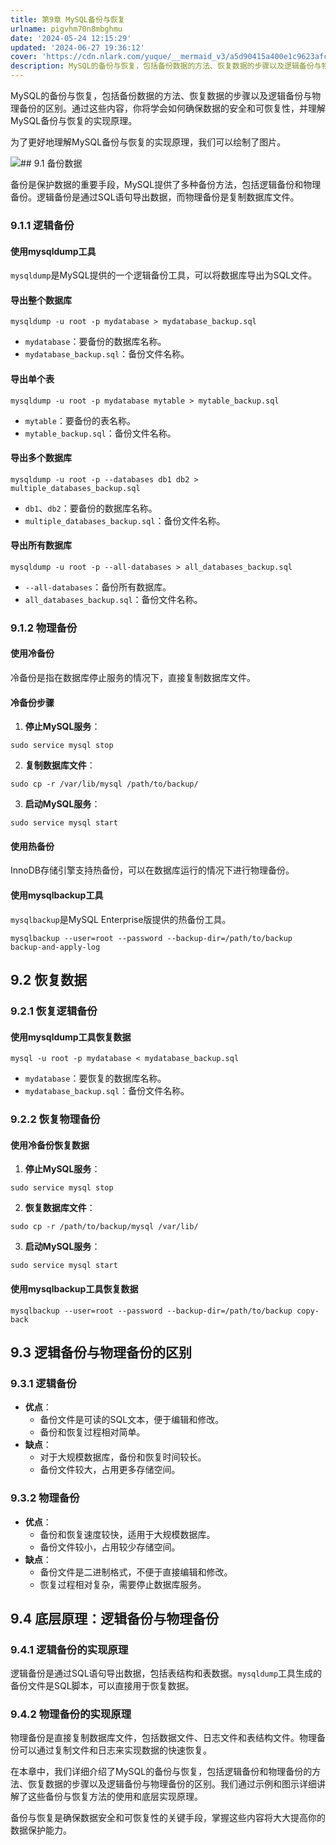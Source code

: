 ```yaml
---
title: 第9章 MySQL备份与恢复
urlname: pigvhm70n8mbghmu
date: '2024-05-24 12:15:29'
updated: '2024-06-27 19:36:12'
cover: 'https://cdn.nlark.com/yuque/__mermaid_v3/a5d90415a400e1c9623afcb4fd31e153.svg'
description: MySQL的备份与恢复，包括备份数据的方法、恢复数据的步骤以及逻辑备份与物理备份的区别。通过这些内容，你将学会如何确保数据的安全和可恢复性，并理解MySQL备份与恢复的实现原理。为了更好地理解MySQL备份与恢复的实现原理，我们可以绘制了图片。9.1 备份数据备份是保护数据的重要手段，MySQ...
---
```

MySQL的备份与恢复，包括备份数据的方法、恢复数据的步骤以及逻辑备份与物理备份的区别。通过这些内容，你将学会如何确保数据的安全和可恢复性，并理解MySQL备份与恢复的实现原理。

为了更好地理解MySQL备份与恢复的实现原理，我们可以绘制了图片。

![](https://oss1.aistar.cool/elog-offer-now/575a8c379a65c4247a9e7b0a2d66ccad.svg)## 9.1 备份数据

备份是保护数据的重要手段，MySQL提供了多种备份方法，包括逻辑备份和物理备份。逻辑备份是通过SQL语句导出数据，而物理备份是复制数据库文件。

### 9.1.1 逻辑备份

#### 使用mysqldump工具

`mysqldump`是MySQL提供的一个逻辑备份工具，可以将数据库导出为SQL文件。

#### 导出整个数据库

```shell
mysqldump -u root -p mydatabase > mydatabase_backup.sql
```

- `mydatabase`：要备份的数据库名称。
- `mydatabase_backup.sql`：备份文件名称。

#### 导出单个表

```shell
mysqldump -u root -p mydatabase mytable > mytable_backup.sql
```

- `mytable`：要备份的表名称。
- `mytable_backup.sql`：备份文件名称。

#### 导出多个数据库

```shell
mysqldump -u root -p --databases db1 db2 > multiple_databases_backup.sql
```

- `db1`、`db2`：要备份的数据库名称。
- `multiple_databases_backup.sql`：备份文件名称。

#### 导出所有数据库

```shell
mysqldump -u root -p --all-databases > all_databases_backup.sql
```

- `--all-databases`：备份所有数据库。
- `all_databases_backup.sql`：备份文件名称。

### 9.1.2 物理备份

#### 使用冷备份

冷备份是指在数据库停止服务的情况下，直接复制数据库文件。

#### 冷备份步骤

1.  **停止MySQL服务**： 
```shell
sudo service mysql stop
```
 

2.  **复制数据库文件**： 
```shell
sudo cp -r /var/lib/mysql /path/to/backup/
```
 

3.  **启动MySQL服务**： 
```shell
sudo service mysql start
```
 

#### 使用热备份

InnoDB存储引擎支持热备份，可以在数据库运行的情况下进行物理备份。

#### 使用mysqlbackup工具

`mysqlbackup`是MySQL Enterprise版提供的热备份工具。

```shell
mysqlbackup --user=root --password --backup-dir=/path/to/backup backup-and-apply-log
```

## 9.2 恢复数据

### 9.2.1 恢复逻辑备份

#### 使用mysqldump工具恢复数据

```shell
mysql -u root -p mydatabase < mydatabase_backup.sql
```

- `mydatabase`：要恢复的数据库名称。
- `mydatabase_backup.sql`：备份文件名称。

### 9.2.2 恢复物理备份

#### 使用冷备份恢复数据

1.  **停止MySQL服务**： 
```shell
sudo service mysql stop
```
 

2.  **恢复数据库文件**： 
```shell
sudo cp -r /path/to/backup/mysql /var/lib/
```
 

3.  **启动MySQL服务**： 
```shell
sudo service mysql start
```
 

#### 使用mysqlbackup工具恢复数据

```shell
mysqlbackup --user=root --password --backup-dir=/path/to/backup copy-back
```

## 9.3 逻辑备份与物理备份的区别

### 9.3.1 逻辑备份

-  **优点**： 
   - 备份文件是可读的SQL文本，便于编辑和修改。
   - 备份和恢复过程相对简单。
-  **缺点**： 
   - 对于大规模数据库，备份和恢复时间较长。
   - 备份文件较大，占用更多存储空间。

### 9.3.2 物理备份

-  **优点**： 
   - 备份和恢复速度较快，适用于大规模数据库。
   - 备份文件较小，占用较少存储空间。
-  **缺点**： 
   - 备份文件是二进制格式，不便于直接编辑和修改。
   - 恢复过程相对复杂，需要停止数据库服务。

## 9.4 底层原理：逻辑备份与物理备份

### 9.4.1 逻辑备份的实现原理

逻辑备份是通过SQL语句导出数据，包括表结构和表数据。`mysqldump`工具生成的备份文件是SQL脚本，可以直接用于恢复数据。

### 9.4.2 物理备份的实现原理

物理备份是直接复制数据库文件，包括数据文件、日志文件和表结构文件。物理备份可以通过复制文件和日志来实现数据的快速恢复。

在本章中，我们详细介绍了MySQL的备份与恢复，包括逻辑备份和物理备份的方法、恢复数据的步骤以及逻辑备份与物理备份的区别。我们通过示例和图示详细讲解了这些备份与恢复方法的使用和底层实现原理。

备份与恢复是确保数据安全和可恢复性的关键手段，掌握这些内容将大大提高你的数据保护能力。

